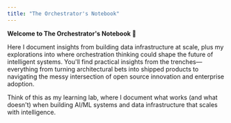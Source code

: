 ```yaml
---
title: "The Orchestrator's Notebook"
---
```


**Welcome to The Orchestrator's Notebook 🔧**

Here I document insights from building data infrastructure at scale, plus my explorations into where orchestration thinking could shape the future of intelligent systems. You'll find practical insights from the trenches—everything from turning architectural bets into shipped products to navigating the messy intersection of open source innovation and enterprise adoption.

Think of this as my learning lab, where I document what works (and what doesn't) when building AI/ML systems and data infrastructure that scales with intelligence.
